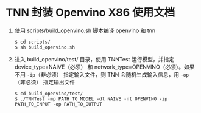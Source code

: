 # TNN 封装 Openvino X86 使用文档
1.  使用 scripts/build_openvino.sh 脚本编译 openvino 和 tnn
    ```
    $ cd scripts/
    $ sh build_openvino.sh
    ```
2.  进入 build_openvino/test/ 目录，使用 TNNTest 运行模型，并指定 device_type=NAIVE（必须） 和 network_type=OPENVINO（必须）。如果不用 ```-ip```（非必须） 指定输入文件，则 TNN 会随机生成输入信息，用 ```-op```（非必须） 指定输出文件
    ```
    $ cd build_openvino/test/
    $ ./TNNTest -mp PATH_TO_MODEL -dt NAIVE -nt OPENVINO -ip PATH_TO_INPUT -op PATH_TO_OUTPUT 
    ```
